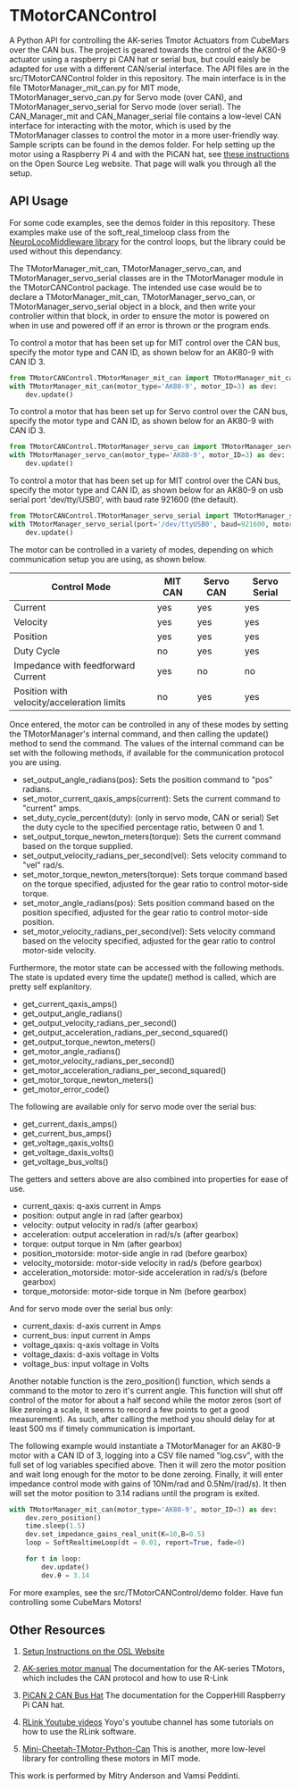 # TMotorCANControl
A Python API for controlling the AK-series Tmotor Actuators from CubeMars over the CAN bus.
The project is geared towards the control of the AK80-9 actuator using a raspberry pi CAN hat or serial bus, but
could eaisly be adapted for use with a different CAN/serial interface. The API files are in the src/TMotorCANControl
folder in this repository. The main interface is in the file TMotorManager_mit_can.py for MIT mode, TMotorManager_servo_can.py for Servo mode (over CAN),
and TMotorManager_servo_serial for Servo mode (over serial). The CAN_Manager_mit and CAN_Manager_serial file contains a low-level CAN interface for interacting with the motor, which is used by the TMotorManager classes to control the motor in a more user-friendly way. Sample scripts can be found in the demos folder. For help setting up the motor using a Raspberry Pi 4 and with the PiCAN hat, see [these instructions](https://opensourceleg.com/TMotorCANControl/) on the Open Source Leg website. That page will walk you through all the setup.

## API Usage
For some code examples, see the demos folder in this repository.
These examples make use of the soft_real_timeloop class from the [NeuroLocoMiddleware library](https://pypi.org/project/NeuroLocoMiddleware/) 
for the control loops, but the library could be used without this dependancy. 

The TMotorManager_mit_can, TMotorManager_servo_can, and TMotorManager_servo_serial classes are in the TMotorManager module in the TMotorCANControl package. The intended use case would be to declare a TMotorManager_mit_can, TMotorManager_servo_can, or TMotorManager_servo_serial object in a block, and then write your controller within 
that block, in order to ensure the motor is powered on when in use and powered off if an error is thrown or the 
program ends. 

To control a motor that has been set up for MIT control over the CAN bus, specify the motor type and CAN ID, as shown below 
for an AK80-9 with CAN ID 3.
```python
from TMotorCANControl.TMotorManager_mit_can import TMotorManager_mit_can
with TMotorManager_mit_can(motor_type='AK80-9', motor_ID=3) as dev:
    dev.update()
```

To control a motor that has been set up for Servo control over the CAN bus, specify the motor type and CAN ID, as shown below 
for an AK80-9 with CAN ID 3.
```python
from TMotorCANControl.TMotorManager_servo_can import TMotorManager_servo_can
with TMotorManager_servo_can(motor_type='AK80-9', motor_ID=3) as dev:
    dev.update()
```

To control a motor that has been set up for MIT control over the CAN bus, specify the motor type and CAN ID, as shown below
for an AK80-9 on usb serial port 'dev/tty/USB0', with baud rate 921600 (the default).
```python
from TMotorCANControl.TMotorManager_servo_serial import TMotorManager_servo_serial
with TMotorManager_servo_serial(port='/dev/ttyUSB0', baud=921600, motor_params=Servo_Params_Serial['AK80-9']) as dev:
    dev.update()
```

The motor can be controlled in a variety of modes, depending on which communication setup you are using, as shown below.

| Control Mode                               | MIT CAN | Servo CAN | Servo Serial |
| -----------                                | ------- | --------- | -----------  |
| Current                                    | yes     | yes       | yes          |
| Velocity                                   | yes     | yes       | yes          |
| Position                                   | yes     | yes       | yes          |
| Duty Cycle                                 | no      | yes       | yes          |
| Impedance with feedforward Current         | yes     | no        | no           |
| Position with velocity/acceleration limits | no      | yes       | yes          |

Once entered, the motor can be controlled in any of these modes by setting the TMotorManager's
internal command, and then calling the update() method to send the command. The values of the
internal command can be set with the following methods, if available for the communication
protocol you are using.

- set_output_angle_radians(pos): Sets the position command to "pos" radians.
- set_motor_current_qaxis_amps(current): Sets the current command to "current" amps.
- set_duty_cycle_percent(duty): (only in servo mode, CAN or serial) Set the duty cycle to the specified percentage ratio, between 0 and 1. 
- set_output_torque_newton_meters(torque): Sets the current command based on the torque supplied.
- set_output_velocity_radians_per_second(vel): Sets velocity command to "vel" rad/s.
- set_motor_torque_newton_meters(torque): Sets torque command based on the torque specified, adjusted for the gear ratio to control motor-side torque.
- set_motor_angle_radians(pos): Sets position command based on the position specified, adjusted for the gear ratio to control motor-side position.
- set_motor_velocity_radians_per_second(vel): Sets velocity command based on the velocity specified, adjusted for the gear ratio to control motor-side velocity.

Furthermore, the motor state can be accessed with the following methods. The state is updated
every time the update() method is called, which are pretty self explanitory.
- get_current_qaxis_amps()
- get_output_angle_radians()
- get_output_velocity_radians_per_second()
- get_output_acceleration_radians_per_second_squared()
- get_output_torque_newton_meters()
- get_motor_angle_radians()
- get_motor_velocity_radians_per_second()
- get_motor_acceleration_radians_per_second_squared()
- get_motor_torque_newton_meters()
- get_motor_error_code()

The following are available only for servo mode over the serial bus:
- get_current_daxis_amps()
- get_current_bus_amps()
- get_voltage_qaxis_volts()
- get_voltage_daxis_volts()
- get_voltage_bus_volts()

The getters and setters above are also combined into properties for ease of use.

- current_qaxis: q-axis current in Amps
- position: output angle in rad (after gearbox)
- velocity: output velocity in rad/s (after gearbox)
- acceleration: output acceleration in rad/s/s (after gearbox)
- torque: output torque in Nm (after gearbox)
- position_motorside: motor-side angle in rad (before gearbox)
- velocity_motorside: motor-side velocity in rad/s (before gearbox)
- acceleration_motorside: motor-side acceleration in rad/s/s (before gearbox)
- torque_motorside: motor-side torque in Nm (before gearbox)

And for servo mode over the serial bus only:
- current_daxis: d-axis current in Amps
- current_bus: input current in Amps
- voltage_qaxis: q-axis voltage in Volts
- voltage_daxis: d-axis voltage in Volts
- voltage_bus: input voltage in Volts

Another notable function is the zero_position() function, which sends a command to the motor to 
zero it's current angle. This function will shut off control of the motor for about a half second
while the motor zeros (sort of like zeroing a scale, it seems to record a few points to get 
a good measurement). As such, after calling the method you should delay for at least 500 ms
if timely communication is important.

The following example would instantiate a TMotorManager for an AK80-9 motor with a CAN ID of 3,
logging into a CSV file named "log.csv", with the full set of log variables specified above. Then
it will zero the motor position and wait long enough for the motor to be done zeroing. Finally,
it will enter impedance control mode with gains of 10Nm/rad and 0.5Nm/(rad/s). It then will set 
the motor position to 3.14 radians until the program is exited.

```python
with TMotorManager_mit_can(motor_type='AK80-9', motor_ID=3) as dev:
    dev.zero_position()
    time.sleep(1.5)
    dev.set_impedance_gains_real_unit(K=10,B=0.5)
    loop = SoftRealtimeLoop(dt = 0.01, report=True, fade=0)

    for t in loop:
        dev.update()
        dev.θ = 3.14
```

For more examples, see the src/TMotorCANControl/demo folder. Have fun controlling some CubeMars Motors!

## Other Resources
1. [Setup Instructions on the OSL Website](https://opensourceleg.com/TMotorCANControl/)

2. [AK-series motor manual](https://store.cubemars.com/images/file/20211201/1638329381542610.pdf)
The documentation for the AK-series TMotors, which includes the CAN protocol and how to use R-Link

3. [PiCAN 2 CAN Bus Hat](https://copperhilltech.com/pican-2-can-bus-interface-for-raspberry-pi/) 
The documentation for the CopperHill Raspberry Pi CAN hat.

4. [RLink Youtube videos](https://www.youtube.com/channel/UCs-rBZ4uKBpOT9vokLZPhog/featured)
Yoyo's youtube channel has some tutorials on how to use the RLink software.

5. [Mini-Cheetah-TMotor-Python-Can](https://github.com/dfki-ric-underactuated-lab/mini-cheetah-tmotor-python-can)
This is another, more low-level library for controlling these motors in MIT mode.

This work is performed by Mitry Anderson and Vamsi Peddinti.
